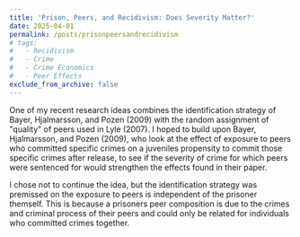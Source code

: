 ```yaml
---
title: 'Prison, Peers, and Recidivism: Does Severity Matter?'
date: 2025-04-01
permalink: /posts/prisonpeersandrecidivism
# tags:
#   - Recidivism
#   - Crime
#   - Crime Economics
#   - Peer Effects
exclude_from_archive: false
---
```


One of my recent research ideas combines the identification strategy of Bayer, Hjalmarsson, and Pozen (2009) with the random assignment of "quality" of peers used in Lyle (2007). I hoped to build upon Bayer, Hjalmarsson, and Pozen (2009), who look at the effect of exposure to peers who committed specific crimes on a juveniles propensity to commit those specific crimes after release, to see if the severity of crime for which peers were sentenced for would strengthen the effects found in their paper.

I chose not to continue the idea, but the identification strategy was premissed on the exposure to peers is independent of the prisoner themself. This is because a prisoners peer composition is due to the crimes and criminal process of their peers and could only be related for individuals who committed crimes together.

